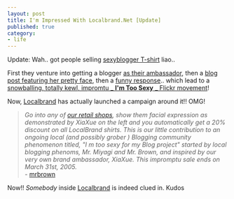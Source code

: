 ```yaml
---
layout: post
title: I'm Impressed With Localbrand.Net [Update]
published: true
category:
- life
---
```

Update: Wah.. got people selling [sexyblogger T-shirt](http://www.cafepress.com/sangsara2.19900635) liao..

First they venture into getting a blogger [as their ambassador](http://localbrand.net/xx_story.htm), then a [blog post featuring her pretty face](http://www.tonypierce.com/blog/2005/03/whenever-i-feel-this-way-i-always-say.htm), then a [funny response](http://www.mrbrown.com/blog/2005/03/im_too_sexy_for.html).. which lead to a [snowballing, totally kewl, impromtu _ **I'm Too Sexy** _ Flickr movement](http://www.flickr.com/photos/tags/sexyblogger/)!

Now, [Localbrand](http://localbrand.net/) has actually launched a campaign around it!! OMG!<!--StartFragment -->

> _Go into any of [our retail shops](http://localbrand.net/shops.htm), show them facial expression as demonstrated by XiaXue on the left and you automatically get a 20% discount on all LocalBrand shirts. This is our little contribution to an ongoing local (and possibly grober ) Blogging community phenomenon titled, "I m too sexy for my Blog project" started by local blogging phenoms, Mr. Miyagi and Mr. Brown, and inspired by our very own brand ambassador, XiaXue. This impromptu sale ends on March 31st, 2005.  
> -_ [mrbrown](http://www.mrbrown.com/blog/2005/03/sexy_discount.html)

Now!! _Somebody_ inside [Localbrand](http://localbrand.net/) is indeed clued in. Kudos

